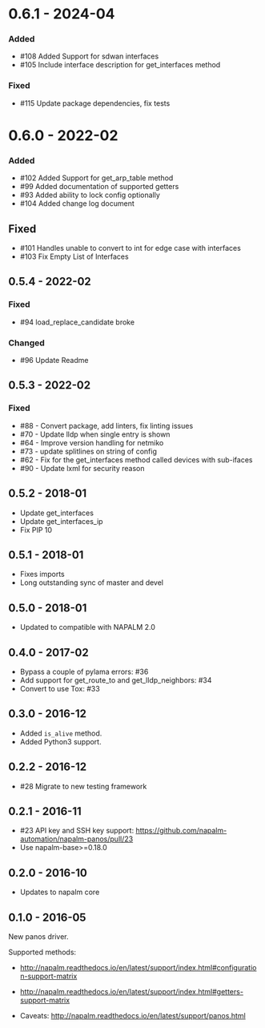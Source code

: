 # 0.6.1 - 2024-04

### Added
- #108 Added Support for sdwan interfaces
- #105 Include interface description for get_interfaces method


### Fixed
- #115 Update package dependencies, fix tests

# 0.6.0 - 2022-02

### Added
- #102 Added Support for get_arp_table method
- #99 Added documentation of supported getters
- #93 Added ability to lock config optionally
- #104 Added change log document

## Fixed
- #101 Handles unable to convert to int for edge case with interfaces
- #103 Fix Empty List of Interfaces

## 0.5.4 - 2022-02

### Fixed
- #94 load_replace_candidate broke

### Changed
- #96 Update Readme


## 0.5.3 - 2022-02

### Fixed
- #88 - Convert package, add linters, fix linting issues 
- #70 - Update lldp when single entry is shown
- #64 - Improve version handling for netmiko 
- #73 - update splitlines on string of config 
- #62 - Fix for the get_interfaces method called devices with sub-ifaces
- #90 - Update lxml for security reason 


## 0.5.2 - 2018-01

- Update get_interfaces
- Update get_interfaces_ip
- Fix PIP 10 


## 0.5.1 - 2018-01

- Fixes imports
- Long outstanding sync of master and devel


## 0.5.0 - 2018-01

- Updated to compatible with NAPALM 2.0


## 0.4.0 - 2017-02

- Bypass a couple of pylama errors: #36 
- Add support for get_route_to and get_lldp_neighbors: #34 
- Convert to use Tox: #33 


## 0.3.0 - 2016-12

- Added `is_alive` method.
- Added Python3 support.


## 0.2.2 - 2016-12

- #28 Migrate to new testing framework


## 0.2.1 - 2016-11

- #23 API key and SSH key support: https://github.com/napalm-automation/napalm-panos/pull/23
- Use napalm-base>=0.18.0


## 0.2.0 - 2016-10

- Updates to napalm core


## 0.1.0 - 2016-05

New panos driver.

Supported methods:
- http://napalm.readthedocs.io/en/latest/support/index.html#configuration-support-matrix
- http://napalm.readthedocs.io/en/latest/support/index.html#getters-support-matrix

- Caveats: http://napalm.readthedocs.io/en/latest/support/panos.html
